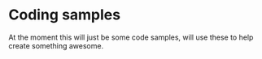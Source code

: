 Coding samples
==============

At the moment this will just be some code samples, will use these to help create something awesome.


